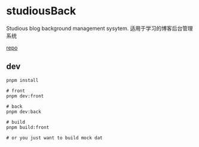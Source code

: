 <!--
 * @Descripttion:
 * @Author: CodeGetters
 * @version:
 * @Date: 2023-06-18 20:30:52
 * @LastEditors: CodeGetters
 * @LastEditTime: 2023-06-27 14:00:23
-->

# studiousBack

Studious blog background management sysytem. 适用于学习的博客后台管理系统

[repo](https://github.com/CodeGetters/studiousBack)

## dev

```shell
pnpm install

# front
pnpm dev:front

# back
pnpm dev:back

# build
pnpm build:front

# or you just want to build mock dat

```
